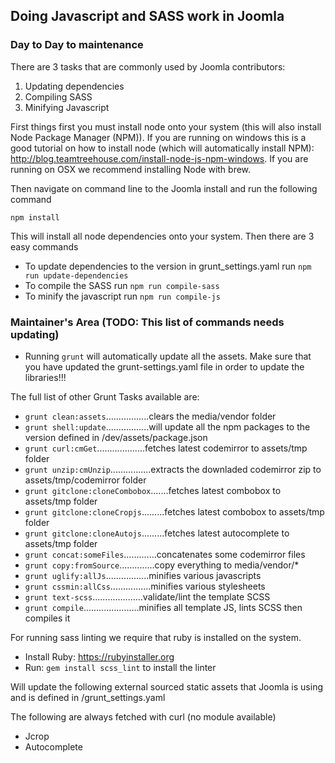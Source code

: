 ## Doing Javascript and SASS work in Joomla
### Day to Day to maintenance
There are 3 tasks that are commonly used by Joomla contributors:

1. Updating dependencies
2. Compiling SASS
3. Minifying Javascript

First things first you must install node onto your system (this will also install Node Package Manager (NPM)). If you
are running on windows this is a good tutorial on how to install node (which will automatically install NPM):
http://blog.teamtreehouse.com/install-node-js-npm-windows. If you are running on OSX we recommend installing Node with
brew.

Then navigate on command line to the Joomla install and run the following command

`npm install`

This will install all node dependencies onto your system. Then there are 3 easy commands

* To update dependencies to the version in grunt_settings.yaml run `npm run update-dependencies`
* To compile the SASS run `npm run compile-sass`
* To minify the javascript run `npm run compile-js`


### Maintainer's Area (TODO: This list of commands needs updating)
- Running `grunt` will automatically update all the assets. Make sure that you have updated the grunt-settings.yaml file in
order to update the libraries!!!

The full list of other Grunt Tasks available are:

- `grunt clean:assets`.................clears the media/vendor folder
- `grunt shell:update`.................will update all the npm packages to the version defined in /dev/assets/package.json
- `grunt curl:cmGet`...................fetches latest codemirror to assets/tmp folder
- `grunt unzip:cmUnzip`................extracts the downladed codemirror zip to assets/tmp/codemirror folder
- `grunt gitclone:cloneCombobox`.......fetches latest combobox to assets/tmp folder
- `grunt gitclone:cloneCropjs`.........fetches latest combobox to assets/tmp folder
- `grunt gitclone:cloneAutojs`.........fetches latest autocomplete to assets/tmp folder
- `grunt concat:someFiles`.............concatenates some codemirror files
- `grunt copy:fromSource`..............copy everything to media/vendor/*
- `grunt uglify:allJs`.................minifies various javascripts
- `grunt cssmin:allCss`................minifies various stylesheets
- `grunt text-scss`....................validate/lint the template SCSS
- `grunt compile`......................minifies all template JS, lints SCSS then compiles it

For running sass linting we require that ruby is installed on the system.

- Install Ruby:  https://rubyinstaller.org
- Run: `gem install scss_lint` to install the linter

Will update the following external sourced static assets that Joomla is using and is defined in /grunt_settings.yaml


The following are always fetched with curl (no module available)

- Jcrop
- Autocomplete
